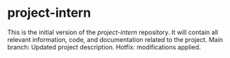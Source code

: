 # project-intern

This is the initial version of the *project-intern* repository. It will contain all relevant information, code, and documentation related to the project.
Main branch: Updated project description.
Hotfix: modifications applied.
